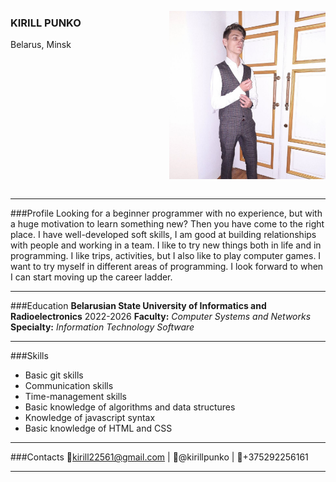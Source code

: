 <div style="display: flex;">
    <div style="flex: 1;">
        <h3>KIRILL PUNKO</h3>
        Belarus, Minsk
    </div>
    <div style="flex: 1;">
        <p align = "right">
<img src="./IMG_CV.jpg" alt="Photo" width="250" height="">
    </div>
</div>

***
###Profile
Looking for a beginner programmer with no experience, but with a huge motivation to learn something new? Then you have come to the right place. I have well-developed soft skills, I am good at building relationships with people and working in a team. I like to try new things both in life and in programming. I like trips, activities, but I also like to play computer games. I want to try myself in different areas of programming. I look forward to when I can start moving up the career ladder.
***
###Education
**Belarusian State University of Informatics and Radioelectronics** 2022-2026
**Faculty:** *Computer Systems and Networks*
**Specialty:** *Information Technology Software*
***
###Skills
- Basic git skills
- Communication skills
- Time-management skills
- Basic knowledge of algorithms and data structures
- Knowledge of javascript syntax
- Basic knowledge of HTML and CSS
***
###Contacts
📧kirill22561@gmail.com | :speech_balloon:@kirillpunko | 📱+375292256161 
***